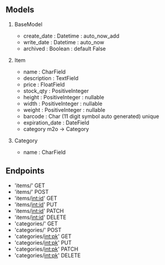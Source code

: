 ## Models

1. BaseModel
   - create_date : Datetime : auto_now_add 
   - write_date : Datetime : auto_now
   - archived : Boolean : default False
2. Item
    - name : CharField
    - description : TextField
    - price : FloatField
    - stock_qty : PositiveInteger
    - height : PositiveInteger : nullable
    - width : PositiveInteger : nullable
    - weight : PositiveInteger : nullable
    - barcode : Char (11 digit symbol auto generated) unique
    - expiration_date : DateField
    - category m2o -> Category

3. Category
   - name : CharField


## Endpoints

- 'items/' GET
- 'items/' POST
- 'items/<int:id>' GET
- 'items/<int:id>' PUT
- 'items/<int:id>' PATCH
- 'items/<int:id>' DELETE
- 'categories/' GET
- 'categories/' POST
- 'categories/<int:pk>' GET
- 'categories/<int:pk>' PUT
- 'categories/<int:pk>' PATCH
- 'categories/<int:pk>' DELETE

